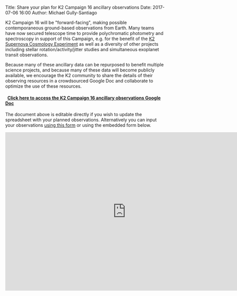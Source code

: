 Title: Share your plan for K2 Campaign 16 ancillary observations
Date: 2017-07-06 16:00
Author: Michael Gully-Santiago

K2 Campaign 16 will be "forward-facing", making possible contemporaneous ground-based observations from Earth.  Many teams have now secured telescope time to provide polychromatic photometry and spectroscopy in support of this Campaign, e.g. for the benefit of the [K2 Supernova Cosmology Experiment](/supernova-experiment.html) as well as a diversity of other projects including stellar rotation/activity/jitter studies and simultaneous exoplanet transit observations.

Because many of these ancillary data can be repurposed to benefit multiple science projects, and because many of these data will become publicly available, we encourage the K2 community to share the details of their observing resources in a crowdsourced Google Doc and collaborate to optimize the use of these resources.

#### <i class="fa fa-file fa-lg"></i>&nbsp;&nbsp;[Click here to access the K2 Campaign 16 ancillary observations Google Doc](https://docs.google.com/spreadsheets/d/1ymIEoUyX0ZE8sKHA80tV8ieYJh47Nj4tIDIGXZeKqc4/edit?usp=sharing)

The document above is editable directly if you wish to update the spreadsheet with your planned observations.  Alternatively you can input your observations [using this form](https://goo.gl/forms/I5ctgJCh3OQX9TQz2) or using the embedded form below.

<iframe src="https://docs.google.com/forms/d/e/1FAIpQLSdIWV7QXIs_PqddugpY2bjrDYfkiltyO6ILUlAT_IUNANju_Q/viewform?embedded=true" width="760" height="500" frameborder="0" marginheight="0" marginwidth="0">Loading...</iframe>
